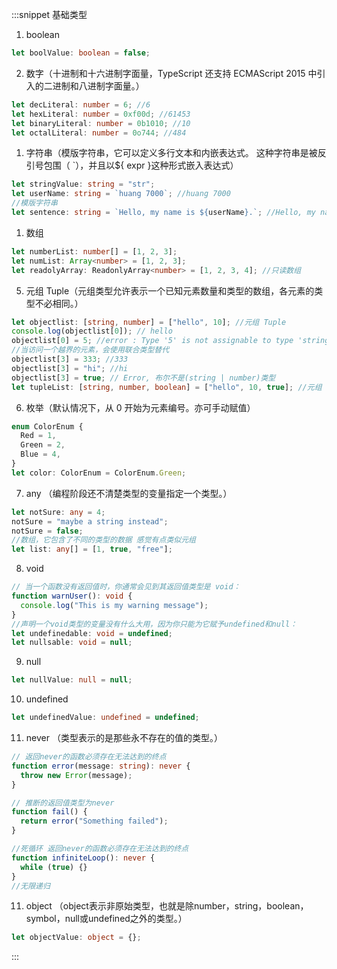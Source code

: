:::snippet 基础类型

1. boolean

```typescript
let boolValue: boolean = false;
```

2. 数字（十进制和十六进制字面量，TypeScript 还支持 ECMAScript 2015 中引入的二进制和八进制字面量。）

```typescript
let decLiteral: number = 6; //6
let hexLiteral: number = 0xf00d; //61453
let binaryLiteral: number = 0b1010; //10
let octalLiteral: number = 0o744; //484
```

1. 字符串（模版字符串，它可以定义多行文本和内嵌表达式。 这种字符串是被反引号包围（ `），并且以\${ expr }这种形式嵌入表达式）

```typescript
let stringValue: string = "str";
let userName: string = `huang 7000`; //huang 7000
//模版字符串
let sentence: string = `Hello, my name is ${userName}.`; //Hello, my name is huang 7000.
```

1. 数组

```typescript
let numberList: number[] = [1, 2, 3];
let numList: Array<number> = [1, 2, 3];
let readolyArray: ReadonlyArray<number> = [1, 2, 3, 4]; //只读数组
```

5. 元组 Tuple（元组类型允许表示一个已知元素数量和类型的数组，各元素的类型不必相同。）

```typescript
let objectlist: [string, number] = ["hello", 10]; //元组 Tuple
console.log(objectlist[0]); // hello
objectlist[0] = 5; //error : Type '5' is not assignable to type 'string'.
//当访问一个越界的元素，会使用联合类型替代
objectlist[3] = 333; //333
objectlist[3] = "hi"; //hi
objectlist[3] = true; // Error, 布尔不是(string | number)类型
let tupleList: [string, number, boolean] = ["hello", 10, true]; //元组 Tuple
```

6. 枚举（默认情况下，从 0 开始为元素编号。亦可手动赋值）

```typescript
enum ColorEnum {
  Red = 1,
  Green = 2,
  Blue = 4,
}
let color: ColorEnum = ColorEnum.Green;
```

7. any （编程阶段还不清楚类型的变量指定一个类型。）

```typescript
let notSure: any = 4;
notSure = "maybe a string instead";
notSure = false;
//数组，它包含了不同的类型的数据 感觉有点类似元组
let list: any[] = [1, true, "free"];
```

8. void

```typescript
// 当一个函数没有返回值时，你通常会见到其返回值类型是 void：
function warnUser(): void {
  console.log("This is my warning message");
}
//声明一个void类型的变量没有什么大用，因为你只能为它赋予undefined和null：
let undefinedable: void = undefined;
let nullsable: void = null;
```

9. null

```typescript
let nullValue: null = null;
```

10. undefined

```typescript
let undefinedValue: undefined = undefined;
```

11. never （类型表示的是那些永不存在的值的类型。）

```typescript
// 返回never的函数必须存在无法达到的终点
function error(message: string): never {
  throw new Error(message);
}

// 推断的返回值类型为never
function fail() {
  return error("Something failed");
}

//死循环 返回never的函数必须存在无法达到的终点
function infiniteLoop(): never {
  while (true) {}
}
//无限递归
```

11. object （object表示非原始类型，也就是除number，string，boolean，symbol，null或undefined之外的类型。）

```typescript
let objectValue: object = {};
```

:::
